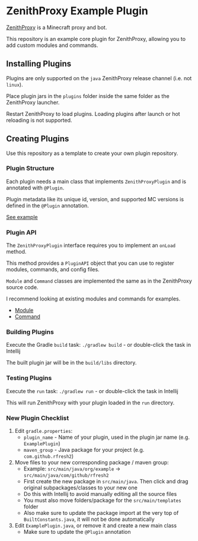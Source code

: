 # ZenithProxy Example Plugin

[ZenithProxy](https://github.com/rfresh2/ZenithProxy) is a Minecraft proxy and bot.

This repository is an example core plugin for ZenithProxy, allowing you to add custom modules and commands.

## Installing Plugins

Plugins are only supported on the `java` ZenithProxy release channel (i.e. not `linux`).

Place plugin jars in the `plugins` folder inside the same folder as the ZenithProxy launcher.

Restart ZenithProxy to load plugins. Loading plugins after launch or hot reloading is not supported.

## Creating Plugins

Use this repository as a template to create your own plugin repository.

### Plugin Structure

Each plugin needs a main class that implements `ZenithProxyPlugin` and is annotated with `@Plugin`.

Plugin metadata like its unique id, version, and supported MC versions is defined in the `@Plugin` annotation.

[See example](https://github.com/rfresh2/ZenithProxyExamplePlugin/blob/1.21.0/src/main/java/org/example/ExamplePlugin.java)

### Plugin API

The `ZenithProxyPlugin` interface requires you to implement an `onLoad` method.

This method provides a `PluginAPI` object that you can use to register modules, commands, and config files.

`Module` and `Command` classes are implemented the same as in the ZenithProxy source code.

I recommend looking at existing modules and commands for examples.

* [Module](https://github.com/rfresh2/ZenithProxy/tree/1.21.0/src/main/java/com/zenith/module)
* [Command](https://github.com/rfresh2/ZenithProxy/tree/1.21.0/src/main/java/com/zenith/command)

### Building Plugins

Execute the Gradle `build` task: `./gradlew build` - or double-click the task in Intellij

The built plugin jar will be in the `build/libs` directory.

### Testing Plugins

Execute the `run` task: `./gradlew run` - or double-click the task in Intellij

This will run ZenithProxy with your plugin loaded in the `run` directory.

### New Plugin Checklist

1. Edit `gradle.properties`:
   - `plugin_name` - Name of your plugin, used in the plugin jar name (e.g. `ExamplePlugin`)
   - `maven_group` - Java package for your project (e.g. `com.github.rfresh2`)
1. Move files to your new corresponding package / maven group:
   - Example: `src/main/java/org/example` -> `src/main/java/com/github/rfresh2`
   - First create the new package in `src/main/java`. Then click and drag original subpackages/classes to your new one
   - Do this with Intellij to avoid manually editing all the source files
   - You must also move folders/package for the `src/main/templates` folder
   - Also make sure to update the package import at the very top of `BuiltConstants.java`, it will not be done automatically
1. Edit `ExamplePlugin.java`, or remove it and create a new main class
   - Make sure to update the `@Plugin` annotation
